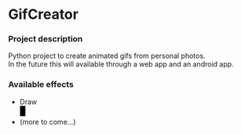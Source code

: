 # GifCreator
### Project description
Python project to create animated gifs from personal photos.<br>In the future this will available through a web app and an android app.

### Available effects
- Draw<br><img src="gifs/tennis_court.gif">
- (more to come...)